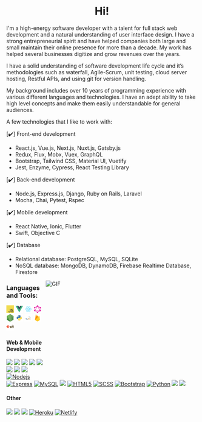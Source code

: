 <h1 align="center">Hi!</h1>

I'm a high-energy software developer with a talent for full stack web development and a natural understanding of user interface design. I have a strong entrepreneurial spirit and have helped companies both large and small maintain their online presence for more than a decade.  My work has helped several businesses digitize and grow revenues over the years.

I have a solid understanding of software development life cycle and it’s methodologies such as waterfall, Agile-Scrum, unit testing, cloud server hosting, Restful APIs, and using git for version handling. 

My background includes over 10 years of programming experience with various different languages and technologies. I have an adept ability to take high level concepts and make them easily understandable for general audiences.

A few technologies that I like to work with:

[:heavy_check_mark:] Front-end development
 - React.js, Vue.js, Next.js, Nuxt.js, Gatsby.js
 - Redux, Flux, Mobx, Vuex, GraphQL
 - Bootstrap, Tailwind CSS, Material UI, Vuetify
 - Jest, Enzyme, Cypress, React Testing Library

[:heavy_check_mark:] Back-end development
 - Node.js, Express.js, Django, Ruby on Rails, Laravel
 - Mocha, Chai, Pytest, Rspec

[:heavy_check_mark:] Mobile development
 - React Native, Ionic, Flutter
 - Swift, Objective C

[:heavy_check_mark:] Database
 - Relational database: PostgreSQL, MySQL, SQLite
 - NoSQL database: MongoDB, DynamoDB, Firebase Realtime Database, Firestore

<img align="right" alt="GIF" src="https://github.com/abhisheknaiidu/abhisheknaiidu/blob/master/code.gif?raw=true" width="400" height="256" />

### Languages and Tools:

<code><img height="20" src="https://raw.githubusercontent.com/github/explore/80688e429a7d4ef2fca1e82350fe8e3517d3494d/topics/javascript/javascript.png"></code>
<code><img height="20" src="https://raw.githubusercontent.com/github/explore/80688e429a7d4ef2fca1e82350fe8e3517d3494d/topics/vue/vue.png"></code>
<code><img height="20" src="https://raw.githubusercontent.com/github/explore/80688e429a7d4ef2fca1e82350fe8e3517d3494d/topics/react/react.png"></code>
<code><img height="20" src="https://raw.githubusercontent.com/github/explore/5c058a388828bb5fde0bcafd4bc867b5bb3f26f3/topics/graphql/graphql.png"></code>
<code><img height="20" src="https://raw.githubusercontent.com/github/explore/80688e429a7d4ef2fca1e82350fe8e3517d3494d/topics/nodejs/nodejs.png"></code>
<code><img height="20" src="https://raw.githubusercontent.com/github/explore/80688e429a7d4ef2fca1e82350fe8e3517d3494d/topics/python/python.png"></code>
<code><img height="20" src="https://raw.githubusercontent.com/github/explore/80688e429a7d4ef2fca1e82350fe8e3517d3494d/topics/mysql/mysql.png"></code>
<code><img height="20" src="https://raw.githubusercontent.com/github/explore/80688e429a7d4ef2fca1e82350fe8e3517d3494d/topics/firebase/firebase.png"></code>
<code><img height="20" src="https://raw.githubusercontent.com/github/explore/80688e429a7d4ef2fca1e82350fe8e3517d3494d/topics/git/git.png"></code>

#### Web & Mobile Development

![](https://img.shields.io/badge/Framework-React-informational?style=flat&logo=react&logoColor=white&color=3bac3a)
![](https://img.shields.io/badge/Framework-Vue-informational?style=flat&logo=vue.js&logoColor=white&color=3bac3a)
![](https://img.shields.io/badge/Framework-Angular-informational?style=flat&logo=angular&logoColor=white&color=3bac3a)
![](https://img.shields.io/badge/Framework-Electron-informational?style=flat&logo=electron&logoColor=white&color=3bac3a)
![](https://img.shields.io/badge/Framework-React_Native-informational?style=flat&logo=react&logoColor=white&color=3bac3a)
![](https://img.shields.io/badge/Framework-Ionic-informational?style=flat&logo=ionic&logoColor=white&color=3bac3a)
![](https://img.shields.io/badge/Language-JavaScript-informational?style=flat&logo=javascript&logoColor=white&color=3bac3a)
![](https://img.shields.io/badge/Language-TypeScript-informational?style=flat&logo=typescript&logoColor=white&color=3bac3a)
[![Nodejs](https://img.shields.io/badge/-Nodejs-black?style=flat-square&logo=Node.js)](https://nodejs.dev/)
[![Express](https://img.shields.io/badge/-Express-blue?style=flat-square&logo=express)](https://expressjs.com/)
[![MySQL](https://img.shields.io/badge/-MySql-important?style=flat-square&logo=mysql)](https://www.mysql.com/)
![](https://img.shields.io/badge/Code-PostgreSQL-informational?style=flat&logo=PostgreSQL&color=336791)
[![HTML5](https://img.shields.io/badge/-HTML5-E34F26?style=flat-square&logo=html5&logoColor=white)](https://html.spec.whatwg.org/)
[![SCSS](https://img.shields.io/badge/-Sass-CF649A?style=flat-square&logo=sass&logoColor=white)](https://sass-lang.com/)
[![Bootstrap](https://img.shields.io/badge/-Bootstrap-563D7C?style=flat-square&logo=bootstrap&logoColor=white)](https://getbootstrap.com/)
[![Python](https://img.shields.io/badge/-Python-3776AB?style=flat-square&logo=python&logoColor=white)](https://www.python.org/)
![](https://img.shields.io/badge/Code-Ruby-informational?style=flat&logo=Ruby&color=CC342D)
![](https://img.shields.io/badge/Code-Ruby_on_Rails-informational?style=flat&logo=Ruby-On-Rails&color=CC0000)

#### Other

![](https://img.shields.io/badge/CI/CD-Github_Action-informational?style=flat&logo=github&logoColor=white&color=3bac3a)
![](https://img.shields.io/badge/CI/CD-Jenkins-informational?style=flat&logo=jenkins&logoColor=white&color=3bac3a)
![](https://img.shields.io/badge/CI/CD-Circle_CI-informational?style=flat&logo=circleci&logoColor=white&color=3bac3a)
[![Heroku](https://img.shields.io/badge/-Heroku-blueviolet?style=flat-square&logo=heroku)](https://dashboard.heroku.com/login)
[![Netlify](https://img.shields.io/badge/-Netlify-critical?style=flat-square&logo=netlify)](https://www.netlify.com/)
